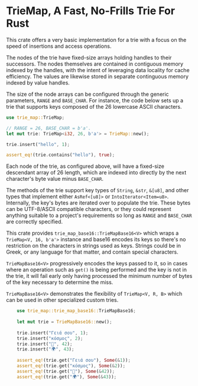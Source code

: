 # TrieMap, A Fast, No-Frills Trie For Rust

This crate offers a very basic implementation for a trie with a focus on the
speed of insertions and access operations.

The nodes of the trie have fixed-size arrays holding handles to their 
successors. The nodes themselves are contained in contiguous memory indexed
by the handles, with the intent of leveraging data locality for cache 
efficiency. The values are likewise stored in separate continguous memory
indexed by value handles.

The size of the node arrays can be configured through the generic parameters,
`RANGE` and `BASE_CHAR`. For instance, the code below sets up a trie that
supports keys composed of the 26 lowercase ASCII characters.

``` rust
use trie_map::TrieMap;

// RANGE = 26, BASE_CHAR = b'a'.
let mut trie: TrieMap<i32, 26, b'a'> = TrieMap::new();

trie.insert("hello", 1);

assert_eq!(trie.contains("hello"), true);
```

Each node of the trie, as configured above, will have a fixed-size descendant 
array of 26 length, which are indexed into directly by the next character's byte
value minus `BASE_CHAR`.

The methods of the trie support key types of `String`, `&str`, `&[u8]`, and 
other types that implement either `AsRef<[u8]>` or `IntoIterator<Item=u8>`.
Internally, the key's bytes are iterated over to populate the trie. These 
bytes can be UTF-8/ASCII compatible characters, or they could represent
anything suitable to a project's requirements so long as `RANGE` and
`BASE_CHAR` are correctly specified.

This crate provides `trie_map_base16::TrieMapBase16<V>` which wraps a 
`TrieMap<V, 16, b'a'>` instance and base16 encodes its keys so there's no 
restriction on the characters in strings used as keys. Strings could be in 
Greek, or any language for that matter, and contain special characters.

`TrieMapBase16<V>` progressively encodes the keys passed to it, so in cases
where an operation such as `get()` is being performed and the key is not
in the trie, it will fail early only having processed the minimum number of
bytes of the key necessary to determine the miss.

`TrieMapBase16<V>` demonstrates the flexibility of `TrieMap<V, R, B>` which
can be used in other specialized custom tries.

``` rust
    use trie_map::trie_map_base16::TrieMapBase16;
    
    let mut trie = TrieMapBase16::new();
    
    trie.insert("Γειά σου", 1);
    trie.insert("κόσμος", 2);
    trie.insert("👋", 42);
    trie.insert("🌍", 43);
    
    assert_eq!(trie.get("Γειά σου"), Some(&1));
    assert_eq!(trie.get("κόσμος"), Some(&2));
    assert_eq!(trie.get("👋"), Some(&42));
    assert_eq!(trie.get("🌍"), Some(&43));
```